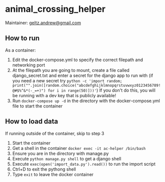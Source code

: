 # animal_crossing_helper
Maintainer: geltz.andrew@gmail.com

## How to run
As a container:
1. Edit the docker-compose.yml to specify the correct filepath and networking port
2. At the filepath you are going to mount, create a file called django_secret.txt and enter a secret for the django app to run with (if you need a new secret try `python -c 'import random; print("".join([random.choice("abcdefghijklmnopqrstuvwxyz0123456789!@#$%^&*(-_=+)") for i in range(50)]))'`) If you don't do this, you will be running with a dev key that is publicly available!
3. Run `docker-compose up -d` in the directory with the docker-compose.yml file to start the container

## How to load data
If running outside of the container, skip to step 3
1. Start the container
2. Get a shell in the container `docker exec -it ac-helper /bin/bash`
3. Ensure you are in the directory with manage.py
4. Execute `python manage.py shell` to get a django shell
5. Execute `exec(open('import_data.py').read())` to run the import script
6. Ctrl+D to exit the pythong shell
7. Type `exit` to leave the docker container